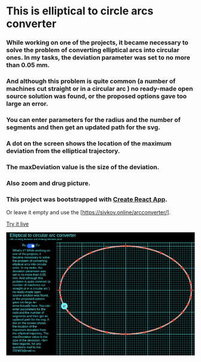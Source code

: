 # This is elliptical to circle arcs converter

### While working on one of the projects, it became necessary to solve the problem of converting elliptical arcs into circular ones.  In my tasks, the deviation parameter was set to no more than 0.05 mm. 

### And although this problem is quite common (a number of machines cut straight or in a circular arc ) no ready-made open source solution was found, or the proposed options gave too large an error.

### You can enter parameters for the radius and the number of segments and then get an updated path for the svg. 

### A dot on the screen shows the location of the maximum deviation from the elliptical trajectory. 

### The maxDeviation value is the size of the deviation.

### Also zoom and drug picture.

### This project was bootstrapped with [Create React App](https://github.com/facebook/create-react-app).

Or leave it empty and use the [https://sivkov.online/arcconverter/].

[Try it live](https://www.google.com)

![Screenshot](https://github.com/Sivkov/arcConverter/blob/main/src/img/arcview.png?raw=true)
